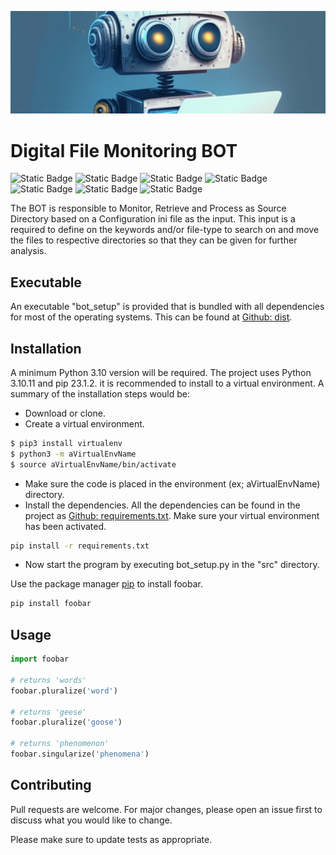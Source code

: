 ![](images/fw_bot_bck.jpeg)

# Digital File Monitoring BOT

![Static Badge](https://img.shields.io/badge/python-%3E%3Dv3.10-blue)
![Static Badge](https://img.shields.io/badge/dist-download-pink)
![Static Badge](https://img.shields.io/badge/release-v1.0.0-purple)
![Static Badge](https://img.shields.io/badge/docs-sphinx-purple)
![Static Badge](https://img.shields.io/badge/htmlcov-coverage-yellow)
![Static Badge](https://img.shields.io/badge/test_case-pytest-yellow)
![Static Badge](https://img.shields.io/badge/metrics-radon-yellow)

The BOT is responsible to Monitor, Retrieve and Process as Source Directory based on a Configuration ini file as the input.
This input is a required to define on the keywords and/or file-type to search on and move the files to respective directories so that they can be given for further analysis.

## Executable

An executable "bot_setup" is provided that is bundled with all dependencies for most of the operating systems. This can be found at <a href="msc_ia_bot/dist" target="_blank">Github: dist</a>.

## Installation

A minimum Python 3.10 version will be required. The project uses Python 3.10.11 and pip 23.1.2. it is recommended to install to a virtual environment. A summary of the installation steps would be:

- Download or clone.
- Create a virtual environment.

```bash
$ pip3 install virtualenv
$ python3 -m aVirtualEnvName
$ source aVirtualEnvName/bin/activate
```

- Make sure the code is placed in the environment (ex; aVirtualEnvName) directory.
- Install the dependencies. All the dependencies can be found in the project as <a href="msc_ia_bot/requirements.txt">Github: requirements.txt</a>. Make sure your virtual environment has been activated.

```bash
pip install -r requirements.txt
```

- Now start the program by executing bot_setup.py in the "src" directory.

Use the package manager [pip](https://pip.pypa.io/en/stable/) to install foobar.

```bash
pip install foobar
```

## Usage

```python
import foobar

# returns 'words'
foobar.pluralize('word')

# returns 'geese'
foobar.pluralize('goose')

# returns 'phenomenon'
foobar.singularize('phenomena')
```

## Contributing

Pull requests are welcome. For major changes, please open an issue first
to discuss what you would like to change.

Please make sure to update tests as appropriate.
